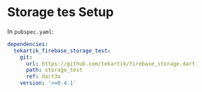 # Storage tes Setup

In `pubspec.yaml`:

```yaml
dependencies:
  tekartik_firebase_storage_test:
    git:
      url: https://github.com/tekartik/firebase_storage.dart
      path: storage_test
      ref: dart3a
    version: '>=0.4.1'
```